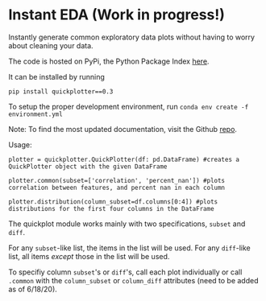 # Instant EDA (Work in progress!)
Instantly generate common exploratory data plots without having to worry about cleaning your data.

The code is hosted on PyPi, the Python Package Index
[here](https://pypi.org/project/quickplotter/0.3/#modal-close).

It can be installed by running 
```shell
pip install quickplotter==0.3
```

To setup the proper development environment, run `conda env create -f environment.yml`

Note: To find the most updated documentation, visit the Github [repo](https://github.com/jlehrer1/InstantEDA).

Usage:
```python3
plotter = quickplotter.QuickPlotter(df: pd.DataFrame) #creates a QuickPlotter object with the given DataFrame

plotter.common(subset=['correlation', 'percent_nan']) #plots correlation between features, and percent nan in each column

plotter.distribution(column_subset=df.columns[0:4]) #plots distributions for the first four columns in the DataFrame

```

The quickplot module works mainly with two specifications, `subset` and `diff`. 

For any `subset`-like list, the items in the list will be used. For any `diff`-like list, all items *except* those in the list will be used. 

To specifiy column `subset`'s or `diff`'s, call each plot individually or call `.common` with the `column_subset` or `column_diff` attributes (need to be added as of 6/18/20).
